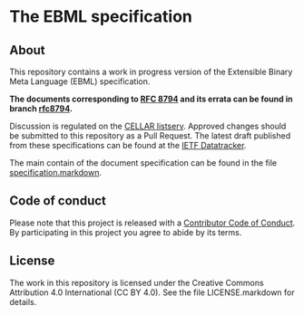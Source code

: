 # The EBML specification

## About

This repository contains a work in progress version of the Extensible Binary Meta Language (EBML) specification. 

**The documents corresponding to [RFC 8794](https://www.rfc-editor.org/rfc/rfc8794) and its errata can be found in branch [rfc8794](https://github.com/ietf-wg-cellar/ebml-specification/tree/rfc8794).**

Discussion is regulated on the [CELLAR listserv](https://datatracker.ietf.org/wg/cellar/charter/). Approved changes should be submitted to this repository as a Pull Request. The latest draft published from these specifications can be found at the [IETF Datatracker](https://datatracker.ietf.org/doc/draft-ietf-cellar-ebml/).

The main contain of the document specification can be found in the file [specification.markdown](specification.markdown).

## Code of conduct

Please note that this project is released with a [Contributor Code of Conduct](CODE_OF_CONDUCT.md). By participating in this project you agree to abide by its terms.

## License

The work in this repository is licensed under the Creative Commons Attribution 4.0 International (CC BY 4.0). See the file LICENSE.markdown for details.
